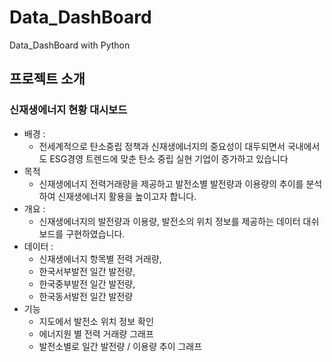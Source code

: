 # Data_DashBoard
Data_DashBoard with Python 

## 프로젝트 소개
### 신재생에너지 현황 대시보드 
- 배경 :
    - 전세계적으로 탄소중립 정책과 신재생에너지의 중요성이 대두되면서 국내에서도 ESG경영 트렌드에 맞춘 탄소 중립 실현 기업이 증가하고 있습니다
- 목적
    - 신재생에너지 전력거래량을 제공하고 발전소별 발전량과 이용량의 추이를 분석하여 신재생에너지 활용을 높이고자 합니다.
- 개요 :
    - 신재생에너지의 발전량과 이용량, 발전소의 위치 정보를 제공하는 데이터 대쉬보드를 구현하였습니다.
- 데이터 :
    - 신재생에너지 항목별 전력 거래량,
    - 한국서부발전 일간 발전량,
    - 한국중부발전 일간 발전량,
    - 한국동서발전 일간 발전량
- 기능
    - 지도에서 발전소 위치 정보 확인
    - 에너지원 별 전력 거래량 그래프
    - 발전소별로 일간 발전량 / 이용량 추이 그래프
